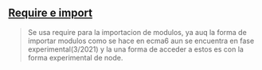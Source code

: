 ## [Require e import](./index.js)
> Se usa require para la importacion de modulos, ya auq la forma de importar modulos como se hace en ecma6 aun se encuentra en fase experimental(3/2021) y la una forma de acceder a estos es con la forma experimental de node.
